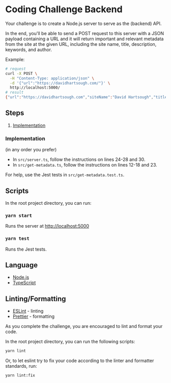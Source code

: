 # Coding Challenge Backend

Your challenge is to create a Node.js server to serve as the (backend) API.

In the end, you'll be able to send a POST request to this server with a JSON payload containing a URL and it will return important and relevant metadata from the site at the given URL, including the site name, title, description, keywords, and author.

Example:

```bash
# request
curl -X POST \
  -H "Content-Type: application/json" \
  -d '{"url":"https://davidhartsough.com/"}' \
  http://localhost:5000/
# result
{"url":"https://davidhartsough.com","siteName":"David Hartsough","title":"David Hartsough","description":"David Hartsough is widely regarded as a happy human, drummer, developer, designer, wannabe psychologist/philosopher, and stuntman — more or less.","keywords":"david,hartsough,davidhartsough,human,drummer,developer,designer,psychologist,philosopher,stuntman","author":"David Hartsough"}
```

## Steps

1. [Implementation](#implementation)

### Implementation

(in any order you prefer)

- In `src/server.ts`, follow the instructions on lines 24-28 and 30.
- In `src/get-metadata.ts`, follow the instructions on lines 12-18 and 23.

For help, use the Jest tests in `src/get-metadata.test.ts`.

## Scripts

In the root project directory, you can run:

### `yarn start`

Runs the server at [http://localhost:5000](http://localhost:5000)

### `yarn test`

Runs the Jest tests.

## Language

- [Node.js](https://nodejs.dev/learn)
- [TypeScript](https://www.typescriptlang.org/docs/)

## Linting/Formatting

- [ESLint](https://eslint.org/) - linting
- [Prettier](https://prettier.io/) - formatting

As you complete the challenge, you are encouraged to lint and format your code.

In the root project directory, you can run the following scripts:

```bash
yarn lint
```

Or, to let eslint try to fix your code according to the linter and formatter standards, run:

```bash
yarn lint:fix
```
